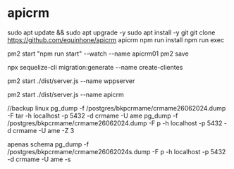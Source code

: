 # apicrm




sudo apt update && sudo apt upgrade -y
sudo apt install -y git
git clone https://github.com/equinhone/apicrm apicrm
npm run install
npm run exec

pm2 start "npm run start" --watch --name apicrm01
pm2 save


npx sequelize-cli migration:generate --name create-clientes

pm2 start ./dist/server.js --name wppserver

pm2 start ./dist/server.js --name apicrm


//backup linux
pg_dump -f /postgres/bkpcrmame/crmame26062024.dump -F tar -h localhost -p 5432 -d crmame -U ame
pg_dump -f /postgres/bkpcrmame/crmame26062024.dump -F p -h localhost -p 5432 -d crmame -U ame -Z 3

apenas schema
pg_dump -f /postgres/bkpcrmame/crmame26062024s.dump -F p -h localhost -p 5432 -d crmame -U ame -s